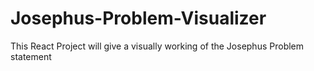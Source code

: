 # Josephus-Problem-Visualizer
This React Project will give a visually working of the Josephus Problem statement
